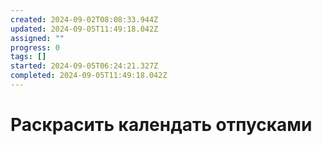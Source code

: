 ```yaml
---
created: 2024-09-02T08:08:33.944Z
updated: 2024-09-05T11:49:18.042Z
assigned: ""
progress: 0
tags: []
started: 2024-09-05T06:24:21.327Z
completed: 2024-09-05T11:49:18.042Z
---
```


# Раскрасить календать отпусками
